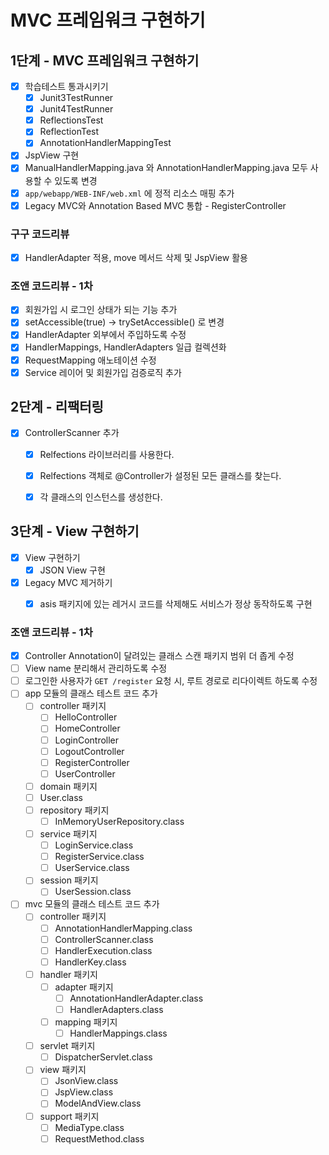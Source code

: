 # MVC 프레임워크 구현하기

## 1단계 - MVC 프레임워크 구현하기
- [x] 학습테스트 통과시키기
  - [x] Junit3TestRunner
  - [x] Junit4TestRunner
  - [x] ReflectionsTest
  - [x] ReflectionTest
  - [x] AnnotationHandlerMappingTest

- [x] JspView 구현
- [x] ManualHandlerMapping.java 와 AnnotationHandlerMapping.java 모두 사용할 수 있도록 변경
- [x] `app/webapp/WEB-INF/web.xml` 에 정적 리소스 매핑 추가
- [x] Legacy MVC와 Annotation Based MVC 통합 - RegisterController

### 구구 코드리뷰
- [x] HandlerAdapter 적용, move 메서드 삭제 및 JspView 활용

### 조앤 코드리뷰 - 1차
- [x] 회원가입 시 로그인 상태가 되는 기능 추가
- [x] setAccessible(true) -> trySetAccessible() 로 변경
- [x] HandlerAdapter 외부에서 주입하도록 수정
- [x] HandlerMappings, HandlerAdapters 일급 컬렉션화
- [x] RequestMapping 애노테이션 수정
- [x] Service 레이어 및 회원가입 검증로직 추가

##  2단계 - 리팩터링
- [x] ControllerScanner 추가
  - [x] Relfections 라이브러리를 사용한다.
  - [x] Relfections 객체로 @Controller가 설정된 모든 클래스를 찾는다.
  - [x] 각 클래스의 인스턴스를 생성한다.


## 3단계 - View 구현하기
- [x] View 구현하기
  - [x] JSON View 구현

- [x] Legacy MVC 제거하기
  - [x] asis 패키지에 있는 레거시 코드를 삭제해도 서비스가 정상 동작하도록 구현


### 조앤 코드리뷰 - 1차
- [x] Controller Annotation이 달려있는 클래스 스캔 패키지 범위 더 좁게 수정
- [ ] View name 분리해서 관리하도록 수정
- [ ] 로그인한 사용자가 `GET /register` 요청 시, 루트 경로로 리다이렉트 하도록 수정
- [ ] app 모듈의 클래스 테스트 코드 추가
  - [ ] controller 패키지
    - [ ] HelloController
    - [ ] HomeController
    - [ ] LoginController
    - [ ] LogoutController
    - [ ] RegisterController
    - [ ] UserController
  - [ ] domain 패키지
   - [ ] User.class
  - [ ] repository 패키지
    - [ ] InMemoryUserRepository.class
  - [ ] service 패키지
    - [ ] LoginService.class
    - [ ] RegisterService.class
    - [ ] UserService.class
  - [ ] session 패키지
    - [ ] UserSession.class 
- [ ] mvc 모듈의 클래스 테스트 코드 추가
  - [ ] controller 패키지
    - [ ] AnnotationHandlerMapping.class
    - [ ] ControllerScanner.class
    - [ ] HandlerExecution.class
    - [ ] HandlerKey.class
  - [ ] handler 패키지
    - [ ] adapter 패키지
      - [ ] AnnotationHandlerAdapter.class
      - [ ] HandlerAdapters.class
    - [ ] mapping 패키지
      - [ ] HandlerMappings.class
  - [ ] servlet 패키지
    - [ ] DispatcherServlet.class
  - [ ] view 패키지
    - [ ] JsonView.class
    - [ ] JspView.class
    - [ ] ModelAndView.class
  - [ ] support 패키지
    - [ ] MediaType.class
    - [ ] RequestMethod.class